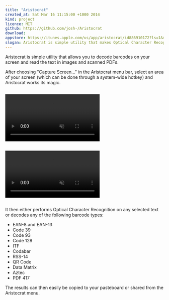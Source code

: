 ```yaml
---
title: "Aristocrat"
created_at: Sat Mar 16 11:15:00 +1000 2014
kind: project
licence: MIT
github: https://github.com/josh-/Aristocrat
download: 
appstore: https://itunes.apple.com/us/app/aristocrat/id886910172?ls=1&mt=12
slogan: Aristocrat is simple utility that makes Optical Character Recognition and Barcode Decoding easy.
---
```


Aristocrat is simple utility that allows you to decode barcodes on your screen and read the text in images and scanned PDFs.

After choosing "Capture Screen..." in the Aristocrat menu bar, select an area of your screen (which can be done through a system-wide hotkey) and Aristocrat works its magic.

<video style="margin-top: 15px; margin-bottom: 15px;" autoplay loop muted playsinline>
    <source src="Aristocrat_Text_OCR.mp4" type="video/mp4">
    Your browser does not support MP4 videos.
</video>

<video style="margin-top: 15px; margin-bottom: 15px;" autoplay loop muted playsinline>
    <source src="Aristocrat_QR_Code.mp4" type="video/mp4">
    Your browser does not support MP4 videos.
</video>

It then either performs Optical Character Recognition on any selected text or decodes any of the following barcode types:

- EAN-8 and EAN-13
- Code 39
- Code 93
- Code 128
- ITF
- Codabar
- RSS-14
- QR Code
- Data Matrix
- Aztec
- PDF 417

The results can then easily be copied to your pasteboard or shared from the Aristocrat menu.
